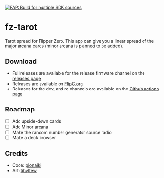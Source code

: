 [![FAP: Build for multiple SDK sources](https://github.com/pionaiki/fz-tarot/actions/workflows/build.yml/badge.svg)](https://github.com/pionaiki/fz-tarot/actions/workflows/build.yml)

# fz-tarot
Tarot spread for Flipper Zero. This app can give you a linear spread of the major arcana cards (minor arcana is planned to be added).

## Download
- Full releases are available for the release firmware channel on the [releases page](https://github.com/pionaiki/fz-tarot/releases)
- Releases are available on [FlipC.org](https://flipc.org/pionaiki/fz-tarot)
- Releases for the dev, and rc channels are available on the [Github actions page](https://github.com/pionaiki/fz-tarot/actions/workflows/build.yml)

## Roadmap
- [ ] Add upside-down cards
- [ ] Add Minor arcana
- [ ] Make the random number generator source radio
- [ ] Make a deck browser

## Credits
- Code: [pionaiki](https://github.com/pionaiki)
- Art: [tihyltew](https://github.com/tihyltew)
